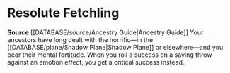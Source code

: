 ﻿---
id: '123'
name: Resolute Fetchling
rarity: Common
source: '[[DATABASE/source/Ancestry Guide|Ancestry Guide]]'
type: Heritage

---
# Resolute Fetchling

**Source** [[DATABASE/source/Ancestry Guide|Ancestry Guide]] 
Your ancestors have long dealt with the horrific—in the [[DATABASE/plane/Shadow Plane|Shadow Plane]] or elsewhere—and you bear their mental fortitude. When you roll a success on a saving throw against an emotion effect, you get a critical success instead.